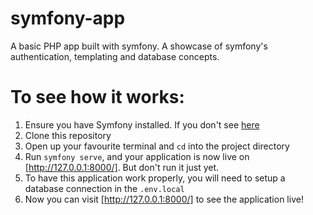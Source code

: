 # symfony-app
A basic PHP app built with symfony. A showcase of symfony's authentication, templating and database concepts.

# To see how it works:
1. Ensure you have Symfony installed. If you don't see [here](https://symfony.com/download)
2. Clone this repository
3. Open up your favourite terminal and `cd` into the project directory
4. Run `symfony serve`, and your application is now live on [http://127.0.0.1:8000/]. But don't run it just yet.
5. To have this application work properly, you will need to setup a database connection in the `.env.local`
6. Now you can visit [http://127.0.0.1:8000/] to see the application live!
